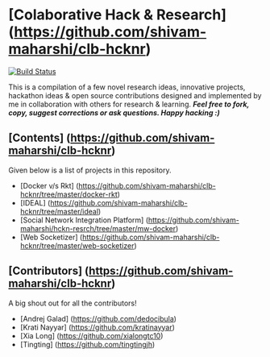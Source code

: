 # [Colaborative Hack & Research] (https://github.com/shivam-maharshi/clb-hcknr)
[![Build Status](https://travis-ci.org/shivam-maharshi/Algorithms.svg?branch=master)](https://travis-ci.org/shivam-maharshi/Algorithms)

This is a compilation of a few novel research ideas, innovative projects, hackathon ideas & open source contributions designed and implemented by me in collaboration with others for research & learning. _**Feel free to fork, copy, suggest corrections or ask questions. Happy hacking :)**_

## [Contents] (https://github.com/shivam-maharshi/clb-hcknr)
Given below is a list of projects in this repository.

* [Docker v/s Rkt] (https://github.com/shivam-maharshi/clb-hcknr/tree/master/docker-rkt)
* [IDEAL] (https://github.com/shivam-maharshi/clb-hcknr/tree/master/ideal) 
* [Social Network Integration Platform] (https://github.com/shivam-maharshi/hckn-resrch/tree/master/mw-docker)
* [Web Socketizer] (https://github.com/shivam-maharshi/clb-hcknr/tree/master/web-socketizer)

## [Contributors] (https://github.com/shivam-maharshi/clb-hcknr)
A big shout out for all the contributors!

* [Andrej Galad] (https://github.com/dedocibula)
* [Krati Nayyar] (https://github.com/kratinayyar)
* [Xia Long] (https://github.com/xialongtc10)
* [Tingting] (https://github.com/tingtingjh)

